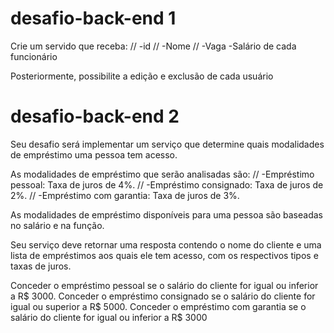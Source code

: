 ﻿# desafio-back-end 1

 Crie um servido que receba:
 //
 -id
 //
 -Nome
 //
 -Vaga
 -Salário 
 de cada funcionário
 
 Posteriormente, possibilite a edição e exclusão de cada usuário

# desafio-back-end 2

Seu desafio será implementar um serviço que determine quais modalidades de empréstimo uma pessoa tem acesso.

As modalidades de empréstimo que serão analisadas são:
//
-Empréstimo pessoal: Taxa de juros de 4%.
//
-Empréstimo consignado: Taxa de juros de 2%.
//
-Empréstimo com garantia: Taxa de juros de 3%.

As modalidades de empréstimo disponíveis para uma pessoa são baseadas no salário e na função.

Seu serviço deve retornar uma resposta contendo o nome do cliente e uma lista de empréstimos aos quais ele tem acesso, com os respectivos tipos e taxas de juros.

Conceder o empréstimo pessoal se o salário do cliente for igual ou inferior a R$ 3000.
Conceder o empréstimo consignado se o salário do cliente for igual ou superior a R$ 5000.
Conceder o empréstimo com garantia se o salário do cliente for igual ou inferior a R$ 3000
